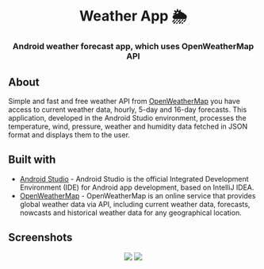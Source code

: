 <div align="center">
  <h1>Weather App 🌦</h1> 
  <h3>Android weather forecast app, which uses OpenWeatherMap API</h3>
</div>

## About
Simple and fast and free weather API from [OpenWeatherMap](https://openweathermap.org/) you have access to current weather data, hourly, 5-day and 16-day forecasts.
This application, developed in the Android Studio environment, processes the temperature, wind, pressure, weather and humidity data fetched in JSON format and displays them to the user.

## Built with

- [Android Studio](https://developer.android.com/studio) - Android Studio is the official Integrated Development Environment (IDE) for Android app development, based on IntelliJ IDEA.
- [OpenWeatherMap](https://openweathermap.org/) - OpenWeatherMap is an online service that provides global weather data via API, including current weather data, forecasts, nowcasts and historical weather data for any geographical location.



## Screenshots
<p align="center">
  <img src="https://user-images.githubusercontent.com/73629361/141157578-4e13f217-d28b-4dab-af67-79d148d4982e.png">
  <img src="https://user-images.githubusercontent.com/73629361/141157091-cb0799b2-1102-4dda-87f9-4a0c12845d49.png">
</p>
